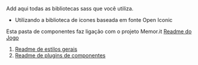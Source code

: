 Add aqui todas as bibliotecas sass que você utiliza.

- Utilizando a biblioteca de icones baseada em fonte Open Iconic

Esta pasta de componentes faz ligação com o projeto Memor.it
[Readme do Jogo](../../../README.md)

1. [Readme de estilos gerais](../geral/README.md)
2. [Readme de plugins de componentes](../componentes/README.md)